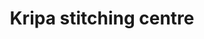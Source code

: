 ---
title: "Kripa stitching centre"
url: /thiruvananthapuram/kripa-stitching-centre/
shop: tailor
---